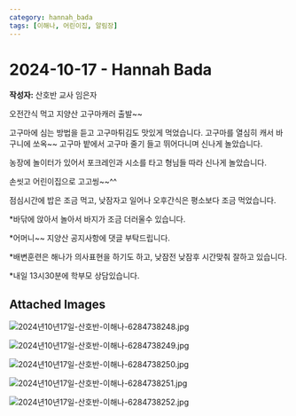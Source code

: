 ```yaml
---
category: hannah_bada
tags: [이해나, 어린이집, 알림장]
---
```


# 2024-10-17 - Hannah Bada

**작성자:** 산호반 교사 임은자  

오전간식 먹고 지양산 고구마캐러 출발~~

고구마에 심는 방법을 듣고 고구마튀김도 맛있게 먹었습니다.
고구마를 열심히 캐서 바구니에 쏘옥~~ 고구마 밭에서 고구마 줄기 들고 뛰어다니며 신나게 놀았습니다.

농장에 놀이터가 있어서 포크레인과 시소를 타고 형님들 따라 신나게 놀았습니다.

손씻고 어린이집으로 고고씽~~^^

점심시간에 밥은 조금 먹고, 낮잠자고 일어나 오후간식은 평소보다 조금 먹었습니다.

*바닦에 앉아서 놀아서 바지가 조금 더러울수 있습니다.

*어머니~~ 지양산 공지사항에 댓글 부탁드립니다.

*배변훈련은 해나가 의사표현을 하기도 하고, 낮잠전 낮잠후 시간맞춰 잘하고 있습니다.

*내일 13시30분에 학부모 상담있습니다.

## Attached Images
![2024년10년17일-산호반-이해나-6284738248.jpg](d:\Users\hannah\Downloads\kids\photo\2024년10년17일-산호반-이해나-6284738248.jpg)

![2024년10년17일-산호반-이해나-6284738249.jpg](d:\Users\hannah\Downloads\kids\photo\2024년10년17일-산호반-이해나-6284738249.jpg)

![2024년10년17일-산호반-이해나-6284738250.jpg](d:\Users\hannah\Downloads\kids\photo\2024년10년17일-산호반-이해나-6284738250.jpg)

![2024년10년17일-산호반-이해나-6284738251.jpg](d:\Users\hannah\Downloads\kids\photo\2024년10년17일-산호반-이해나-6284738251.jpg)

![2024년10년17일-산호반-이해나-6284738252.jpg](d:\Users\hannah\Downloads\kids\photo\2024년10년17일-산호반-이해나-6284738252.jpg)

